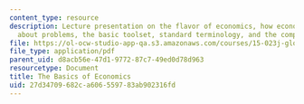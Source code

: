 ```yaml
---
content_type: resource
description: Lecture presentation on the flavor of economics, how economists think
  about problems, the basic toolset, standard terminology, and the complexity involved.
file: https://ol-ocw-studio-app-qa.s3.amazonaws.com/courses/15-023j-global-climate-change-economics-science-and-policy-spring-2008/27d34709682ca606559783ab902316fd_lec5.pdf
file_type: application/pdf
parent_uid: d8acb56e-47d1-9772-87c7-49ed0d78d963
resourcetype: Document
title: The Basics of Economics
uid: 27d34709-682c-a606-5597-83ab902316fd
---
```

